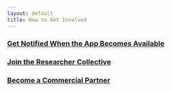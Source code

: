 ```yaml
---
layout: default
title: How to Get Involved
---
```


### [Get Notified When the App Becomes Available](signup.html)

### [Join the Researcher Collective](collective.html)

### [Become a Commercial Partner](commercial.html)
